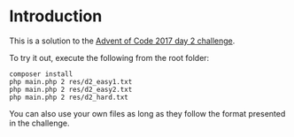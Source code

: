 # Introduction

This is a solution to the [Advent of Code 2017 day 2 challenge](http://adventofcode.com/2017/day/2).

To try it out, execute the following from the root folder:

```shell
composer install
php main.php 2 res/d2_easy1.txt
php main.php 2 res/d2_easy2.txt
php main.php 2 res/d2_hard.txt
```

You can also use your own files as long as they follow the format presented in the challenge.